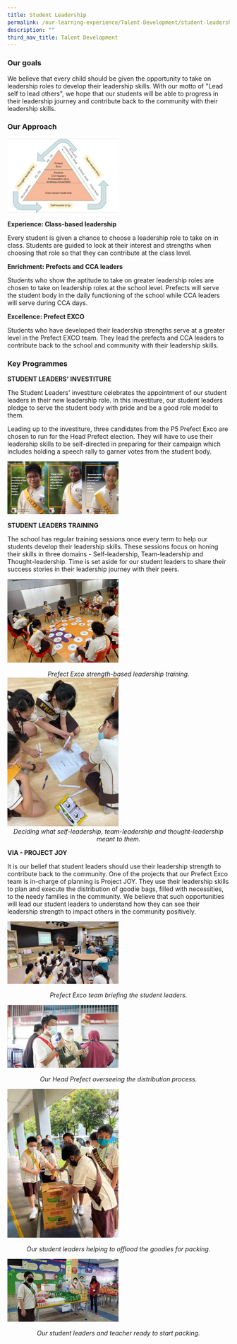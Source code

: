 ```yaml
---
title: Student Leadership
permalink: /our-learning-experience/Talent-Development/student-leadership/
description: ""
third_nav_title: Talent Development
---
```

### Our goals

We believe that every child should be given the opportunity to take on leadership roles to develop their leadership skills. With our motto of "Lead self to lead others", we hope that our students will be able to progress in their leadership journey and contribute back to the community with their leadership skills.  
  

### Our Approach

<img src="/images/student%20leadership.jpg" 
     style="width:50%">
	
**Experience: Class-based leadership**

Every student is given a chance to choose a leadership role to take on in class. Students are guided to look at their interest and strengths when choosing that role so that they can contribute at the class level.

**Enrichment: Prefects and CCA leaders**

Students who show the aptitude to take on greater leadership roles are chosen to take on leadership roles at the school level. Prefects will serve the student body in the daily functioning of the school while CCA leaders will serve during CCA days.

**Excellence: Prefect EXCO**

Students who have developed their leadership strengths serve at a greater level in the Prefect EXCO team. They lead the prefects and CCA leaders to contribute back to the school and community with their leadership skills.

  

### Key Programmes

**STUDENT LEADERS' INVESTITURE**

The Student Leaders' investiture celebrates the appointment of our student leaders in their new leadership role. In this investiture, our student leaders pledge to serve the student body with pride and be a good role model to them.  
  
Leading up to the investiture, three candidates from the P5 Prefect Exco are chosen to run for the Head Prefect election. They will have to use their leadership skills to be self-directed in preparing for their campaign which includes holding a speech rally to garner votes from the student body.

<img src="/images/student%20leadership%202.jpg" 
     style="width:50%">
		 
**STUDENT LEADERS TRAINING**

The school has regular training sessions once every term to help our students develop their leadership skills. These sessions focus on honing their skills in three domains - Self-leadership, Team-leadership and Thought-leadership. Time is set aside for our student leaders to share their success stories in their leadership journey with their peers.

<img src="/images/student%20leadership%203.jpg" 
     style="width:50%">
<center><i>Prefect Exco strength-based leadership training.</i></center>
<img src="/images/student%20leadership%204.jpg" 
     style="width:50%">
<center><i>Deciding what self-leadership, team-leadership and thought-leadership meant to them.</i></center>

**VIA - PROJECT JOY**

It is our belief that student leaders should use their leadership strength to contribute back to the community. One of the projects that our Prefect Exco team is in-charge of planning is Project JOY. They use their leadership skills to plan and execute the distribution of goodie bags, filled with necessities, to the needy families in the community. We believe that such opportunities will lead our student leaders to understand how they can see their leadership strength to impact others in the community positively.

<img src="/images/student%20leadership%206.jpg" 
     style="width:50%">
<center><i>Prefect Exco team briefing the student leaders.</i></center>

<img src="/images/student%20leadership%205.jpg" 
     style="width:50%">
<center><i>Our Head Prefect overseeing the distribution process.</i></center>

<img src="/images/student%20leadership%207.jpg" 
     style="width:50%">
<center><i>Our student leaders helping to offload the goodies for packing.</i></center>

<img src="/images/student%20leadership%208.jpg" 
     style="width:50%">
<center><i>Our student leaders and teacher ready to start packing.</i></center>